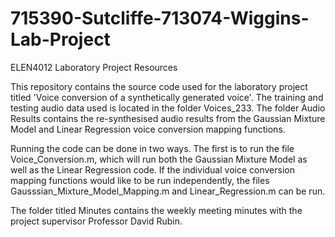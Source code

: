 # 715390-Sutcliffe-713074-Wiggins-Lab-Project
ELEN4012 Laboratory Project Resources


This repository contains the source code used for the laboratory project titled 'Voice conversion of a synthetically generated voice'. The training and testing audio data used is located in the folder Voices_233. The folder Audio Results contains the re-synthesised audio results from the Gaussian Mixture Model and Linear Regression voice conversion mapping functions. 

Running the code can be done in two ways. The first is to run the file Voice_Conversion.m, which will run both the Gaussian Mixture Model as well as the Linear Regression code. If the individual voice conversion mapping functions would like to be run independently, the files Gausssian_Mixture_Model_Mapping.m and Linear_Regression.m can be run.

The folder titled Minutes contains the weekly meeting minutes with the project supervisor Professor David Rubin.
